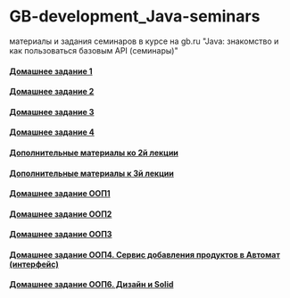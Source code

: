 # GB-development_Java-seminars
материалы и задания семинаров в курсе на gb.ru "Java: знакомство и как пользоваться базовым API (семинары)"

#### [Домашнее задание 1](/HW_01)
#### [Домашнее задание 2](/HW_02)
#### [Домашнее задание 3](/HW_03)
#### [Домашнее задание 4](/HW_04)
#### [Дополнительные материалы ко 2й лекции](/Lesson_02)
#### [Дополнительные материалы к 3й лекции](/Lesson_03)

#### [Домашнее задание ООП1](/HW_07)
#### [Домашнее задание ООП2](/HW_08)
#### [Домашнее задание ООП3](/HW_09)
#### [Домашнее задание ООП4. Сервис добавления продуктов в Автомат (интерфейс)](/HW_10)

#### [Домашнее задание ООП6. Дизайн и Solid](/HW_12)
